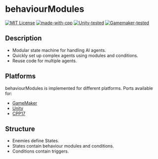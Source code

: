 # behaviourModules

[![MIT License](https://img.shields.io/badge/License-MIT-green.svg)](LICENSE)
[![made-with-cpp](https://img.shields.io/badge/C%2B%2B17-green?style=flat&label=Made%20with)](https://learn.microsoft.com/en-us/cpp/cpp/welcome-back-to-cpp-modern-cpp)
[![Unity-tested](https://img.shields.io/badge/Made%20with-Unity%20-%23000000.svg?&logo=unity)](https://unity.com)
[![Gamemaker-tested](https://img.shields.io/badge/GameMaker-orange?style=flat&logo=gamemaker&label=Made%20with)](https://gamemaker.io)

## Description
* Modular state machine for handling AI agents.
* Quickly set up complex agents using modules and conditions.
* Reuse code for multiple agents.

## Platforms
behaviourModules is implemented for different platforms. Ports available for:
* [GameMaker](GML/implementation/enemy.gml)
* [Unity](UNITY/BehaviourModules/Assets/BehaviourModules)
* [CPP17](CPP/implementation/Goblin.cpp)

## Structure
* Enemies define States.
* States contain behaviour modules and conditions.
* Conditions contain triggers.
